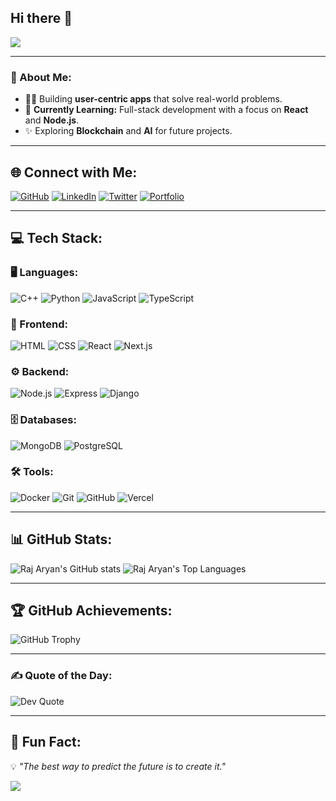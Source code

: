 ## Hi there 👋
<img src="https://readme-typing-svg.herokuapp.com/?font=Fira+Code&size=28&pause=1000&color=29DB9E&width=500&lines=Hello+World!+🌍;I'm+Raj+Aryan;A+Passionate+Full+Stack+Developer!" />

---

### 🚀 About Me:
- 👨‍💻 Building **user-centric apps** that solve real-world problems.
- 🌱 **Currently Learning:** Full-stack development with a focus on **React** and **Node.js**.
- ✨ Exploring **Blockchain** and **AI** for future projects.

---

## 🌐 Connect with Me:
[![GitHub](https://img.shields.io/badge/GitHub-171515?logo=github&logoColor=white)](https://github.com/RajAryan2201) 
[![LinkedIn](https://img.shields.io/badge/LinkedIn-0A66C2?logo=linkedin&logoColor=white)](https://linkedin.com/in/raj-aryan-123456) 
[![Twitter](https://img.shields.io/badge/Twitter-1DA1F2?logo=twitter&logoColor=white)](https://x.com/raj_dev) 
[![Portfolio](https://img.shields.io/badge/Portfolio-29DB9E?logo=google-chrome&logoColor=white)](https://rajaryan.dev)

---

## 💻 Tech Stack:

### 🖥️ Languages:
![C++](https://img.shields.io/badge/-C++-00599C?style=flat-square&logo=c%2B%2B&logoColor=white)
![Python](https://img.shields.io/badge/-Python-3776AB?style=flat-square&logo=python&logoColor=white)
![JavaScript](https://img.shields.io/badge/-JavaScript-F7DF1E?style=flat-square&logo=javascript&logoColor=black)
![TypeScript](https://img.shields.io/badge/-TypeScript-3178C6?style=flat-square&logo=typescript&logoColor=white)

### 🎨 Frontend:
![HTML](https://img.shields.io/badge/-HTML-E34F26?style=flat-square&logo=html5&logoColor=white)
![CSS](https://img.shields.io/badge/-CSS-1572B6?style=flat-square&logo=css3&logoColor=white)
![React](https://img.shields.io/badge/-React-61DAFB?style=flat-square&logo=react&logoColor=black)
![Next.js](https://img.shields.io/badge/-Next.js-000000?style=flat-square&logo=nextdotjs&logoColor=white)

### ⚙️ Backend:
![Node.js](https://img.shields.io/badge/-Node.js-339933?style=flat-square&logo=nodedotjs&logoColor=white)
![Express](https://img.shields.io/badge/-Express-000000?style=flat-square&logo=express&logoColor=white)
![Django](https://img.shields.io/badge/-Django-092E20?style=flat-square&logo=django&logoColor=white)

### 🗄️ Databases:
![MongoDB](https://img.shields.io/badge/-MongoDB-47A248?style=flat-square&logo=mongodb&logoColor=white)
![PostgreSQL](https://img.shields.io/badge/-PostgreSQL-4169E1?style=flat-square&logo=postgresql&logoColor=white)

### 🛠️ Tools:
![Docker](https://img.shields.io/badge/-Docker-2496ED?style=flat-square&logo=docker&logoColor=white)
![Git](https://img.shields.io/badge/-Git-F05032?style=flat-square&logo=git&logoColor=white)
![GitHub](https://img.shields.io/badge/-GitHub-181717?style=flat-square&logo=github&logoColor=white)
![Vercel](https://img.shields.io/badge/-Vercel-000000?style=flat-square&logo=vercel&logoColor=white)

---

## 📊 GitHub Stats:
![Raj Aryan's GitHub stats](https://github-readme-stats.vercel.app/api?username=RajAryan2201&show_icons=true&theme=react&hide_border=true)
![Raj Aryan's Top Languages](https://github-readme-stats.vercel.app/api/top-langs/?username=RajAryan2201&layout=compact&theme=react&hide_border=true)

---

## 🏆 GitHub Achievements:
![GitHub Trophy](https://github-profile-trophy.vercel.app/?username=RajAryan2201&theme=dracula&margin-w=4)

---

### ✍️ Quote of the Day:
![Dev Quote](https://quotes-github-readme.vercel.app/api?type=horizontal&theme=gruvbox)

---

## 🌟 Fun Fact:
💡 *"The best way to predict the future is to create it."*

![](https://komarev.com/ghpvc/?username=RajAryan2201&color=green)
